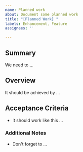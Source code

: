 ```yaml
---
name: Planned work
about: Document some planned work
title: "[Planned Work] "
labels: Enhancement, Feature
assignees: ''

---
```


## Summary

We need to ...

## Overview

It should be achieved by ...

## Acceptance Criteria

  - It should work like this ...

### Additional Notes

  - Don't forget to ...
